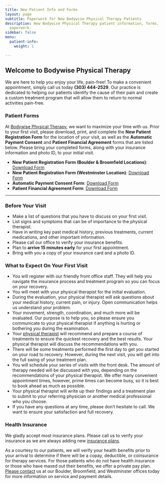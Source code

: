 ```yaml
---
title: New Patient Info and Forms
layout: page
subtitle: Paperwork for New Bodywise Physical Therapy Patients
description: New Bodywise Physical Therapy patient information, forms, and required
  paperwork.
sidebar: false
menu:
  patient-info:
    weight: 1

---
```

## Welcome to Bodywise Physical Therapy

We are here to help you enjoy your life, pain-free! To make a convenient appointment, simply call us today **(303) 444-2529**. Our practice is dedicated to helping our patients identify the cause of their pain and create a custom treatment program that will allow them to return to normal activities pain-free.

### Patient Forms

At [Bodywise Physical Therapy](/), we want to maximize your time with us. Prior to your first visit, please download, print, and complete the **New Patient Registration Form** for the location of your visit, as well as the **Automatic Payment Consent** and **Patient Financial Agreement** forms that are listed below. Please bring your completed forms, along with your insurance information and photo ID, to your initial visit.

- **New Patient Registration Form (Boulder & Broomfield Locations)**: <a href="/assets/bodywise-new-patient-paperwork.pdf" download>Download Form</a>
- **New Patient Registration Form (Westminster Location)**: <a href="/assets/bodywise-npp-westminster.pdf" download>Download Form</a>
- **Automatic Payment Consent Form**: <a href="/assets/bodywise-automatic-payment-consent-form.pdf" download>Download Form</a>
- **Patient Financial Agreement Form**: <a href="/assets/bodywise-patient-financial-agreement.pdf" download>Download Form</a>

---

### Before Your Visit

- Make a list of questions that you have to discuss on your first visit.
- List signs and symptoms that can be of importance to the physical therapist.
- Have in writing key past medical history, previous treatments, current medications, and other important information.
- Please call our office to verify your insurance benefits.
- Plan to **arrive 15 minutes early** for your first appointment.
- Bring with you a copy of your insurance card and a photo ID.

### What to Expect On Your First Visit

- You will register with our friendly front office staff. They will help you navigate the insurance process and treatment program so you can focus on your recovery.
- You will meet with your physical therapist for the initial evaluation.
- During the evaluation, your physical therapist will ask questions about your medical history, current pain, or injury. Open communication helps us understand your problem.
- Your movement, strength, coordination, and much more will be evaluated. Our purpose is to help you, so please ensure you communicate to your physical therapist if anything is hurting or bothering you during the examination.
- Your [physical therapist](/our-staff/) will recommend and prepare a course of treatments to ensure the quickest recovery and the best results. Your physical therapist will discuss the recommendations with you.
- There will be some treatments performed the first day to get you started on your road to recovery. However, during the next visit, you will get into the full swing of your treatment plan.
- You will schedule your series of visits with the front desk. The amount of therapy needed will be discussed with you, depending on the recommendations of your physical therapist. We offer many convenient appointment times, however, prime times can become busy, so it is best to book ahead as much as possible.
- Your physical therapist will write up their findings and a treatment plan to submit to your referring physician or another medical professional who you choose.
- If you have any questions at any time, please don’t hesitate to call. We want to ensure your satisfaction and full recovery.

### Health Insurance

We gladly accept most insurance plans. Please call us to verify your insurance as we are always adding new [insurance plans](/insurance-plans/).

As a courtesy to our patients, we will verify your health benefits prior to your arrival to determine if there will be a copay, deductible, or coinsurance for therapy services. For those patients who do not have health insurance or those who have maxed out their benefits, we offer a private pay plan. [Please contact](/contact-us/) us at our Boulder, Broomfield, and Westminster offices today for more information on service and payment details.
